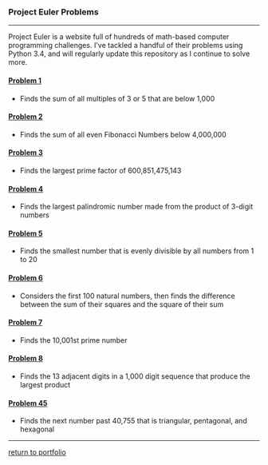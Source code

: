 ### Project Euler Problems
***
Project Euler is a website full of hundreds of math-based computer programming challenges. I've tackled a handful of their problems using Python 3.4, and will regularly update this repository as I continue to solve more.

#### [Problem 1](https://github.com/joshlaplante/portfolio-for-JoshLaPlante/blob/master/Python/Project%20Euler%20Problems/1%20multiples%20of%203%20or%205.py)
* Finds the sum of all multiples of 3 or 5 that are below 1,000

#### [Problem 2](https://github.com/joshlaplante/portfolio-for-JoshLaPlante/blob/master/Python/Project%20Euler%20Problems/2%20even%20fibonaccis.py)
* Finds the sum of all even Fibonacci Numbers below 4,000,000

#### [Problem 3](https://github.com/joshlaplante/portfolio-for-JoshLaPlante/blob/master/Python/Project%20Euler%20Problems/3%20largest%20prime%20factor.py)
* Finds the largest prime factor of 600,851,475,143

#### [Problem 4](https://github.com/joshlaplante/portfolio-for-JoshLaPlante/blob/master/Python/Project%20Euler%20Problems/4%20palindromic%20products.py)
* Finds the largest palindromic number made from the product of 3-digit numbers

#### [Problem 5](https://github.com/joshlaplante/portfolio-for-JoshLaPlante/blob/master/Python/Project%20Euler%20Problems/5%20smallest%20multiple.py)
* Finds the smallest number that is evenly divisible by all numbers from 1 to 20

#### [Problem 6](https://github.com/joshlaplante/portfolio-for-JoshLaPlante/blob/master/Python/Project%20Euler%20Problems/6%20sum%20square%20differences.py)
* Considers the first 100 natural numbers, then finds the difference between the sum of their squares and the square of their sum

#### [Problem 7](https://github.com/joshlaplante/portfolio-for-JoshLaPlante/blob/master/Python/Project%20Euler%20Problems/7%2010001st%20prime.py)
* Finds the 10,001st prime number

#### [Problem 8](https://github.com/joshlaplante/portfolio-for-JoshLaPlante/blob/master/Python/Project%20Euler%20Problems/8%20largest%20product%20in%20series.py)
* Finds the 13 adjacent digits in a 1,000 digit sequence that produce the largest product

#### [Problem 45](https://github.com/joshlaplante/portfolio-for-JoshLaPlante/blob/master/Python/Project%20Euler%20Problems/45%20triangular%20pentagonal%20hexagonal.py)
* Finds the next number past 40,755 that is triangular, pentagonal, and hexagonal

***
[return to portfolio](https://github.com/joshlaplante/portfolio-for-JoshLaPlante)
